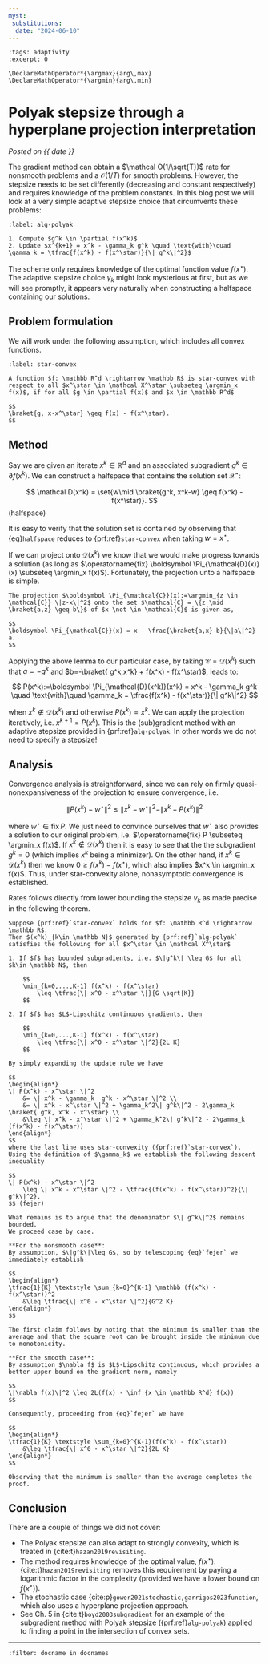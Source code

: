 ```yaml
---
myst:
 substitutions:
  date: "2024-06-10"
---
```

```{post} 2024-06-10
:tags: adaptivity
:excerpt: 0
```

```{math}
\DeclareMathOperator*{\argmax}{arg\,max}
\DeclareMathOperator*{\argmin}{arg\,min}
```

# Polyak stepsize through a hyperplane projection interpretation
_Posted on {{ date }}_

The gradient method can obtain a $\mathcal O(1/\sqrt{T})$ rate for nonsmooth problems
and a $\mathcal O(1/T)$ for smooth problems.
However, the stepsize needs to be set differently (decreasing and constant respectively) and requires knowledge of the problem constants.
In this blog post we will look at a very simple adaptive stepsize choice that circumvents these problems:

```{prf:algorithm} Gradient method with Polyak stepsize
:label: alg-polyak

1. Compute $g^k \in \partial f(x^k)$
2. Update $x^{k+1} = x^k - \gamma_k g^k \quad \text{with}\quad 
\gamma_k = \tfrac{f(x^k) - f(x^\star)}{\| g^k\|^2}$
```

The scheme only requires knowledge of the optimal function value $f(x^\star)$.
The adaptive stepsize choice $\gamma_k$ might look mysterious at first, but as we will see promptly, it appears very naturally when constructing a halfspace containing our solutions.


## Problem formulation 

We will work under the following assumption, 
which includes all convex functions.

```{prf:definition} Star-convex
:label: star-convex

A function $f: \mathbb R^d \rightarrow \mathbb R$ is star-convex with respect to all $x^\star \in \mathcal X^\star \subseteq \argmin_x f(x)$, if for all $g \in \partial f(x)$ and $x \in \mathbb R^d$

$$
\braket{g, x-x^\star} \geq f(x) - f(x^\star).
$$
```


## Method

Say we are given an iterate $x^k \in \mathbb R^d$ and an associated subgradient $g^k \in \partial f(x^k)$. 
We can construct a halfspace that contains the solution set $\mathcal X^\star$:

$$
\mathcal D(x^k) = \set{w\mid \braket{g^k, x^k-w} \geq f(x^k) - f(x^\star)}.
$$ (halfspace)

It is easy to verify that the solution set is contained by observing that {eq}`halfspace` reduces to {prf:ref}`star-convex` when taking $w=x^\star$.

If we can project onto $\mathcal D(x^k)$ we know that we would make progress towards a solution (as long as $\operatorname{fix} \boldsymbol \Pi_{\mathcal{D}(x)}(x) \subseteq \argmin_x f(x)$).
Fortunately, the projection unto a halfspace is simple.

```{prf:lemma}
The projection $\boldsymbol \Pi_{\mathcal{C}}(x):=\argmin_{z \in \mathcal{C}} \|z-x\|^2$ onto the set $\mathcal{C} = \{z \mid \braket{a,z} \geq b\}$ of $x \not \in \mathcal{C}$ is given as,

$$
\boldsymbol \Pi_{\mathcal{C}}(x) = x - \frac{\braket{a,x}-b}{\|a\|^2} a.
$$
```

Applying the above lemma to our particular case, by taking $\mathcal C= \mathcal D(x^k)$ such that $a=- g^k$ and $b=-\braket{ g^k,x^k} + f(x^k) - f(x^\star)$, leads to:

$$
P(x^k):=\boldsymbol \Pi_{\mathcal{D}(x^k)}(x^k) = x^k - \gamma_k g^k \quad \text{with}\quad 
\gamma_k = \tfrac{f(x^k) - f(x^\star)}{\| g^k\|^2}
$$

when $x^k \notin \mathcal D(x^k)$ and otherwise $P(x^k)=x^k$.
We can apply the projection iteratively, i.e. $x^{k+1}=P(x^k)$.
This is the (sub)gradient method with an adaptive stepsize provided in {prf:ref}`alg-polyak`. 
In other words we do not need to specify a stepsize!


## Analysis

Convergence analysis is straightforward, since we can rely on firmly quasi-nonexpansiveness of the projection to ensure convergence, i.e. 

$$
\|P(x^k) - w^\star\|^2 \leq \|x^k - w^\star\|^2 - \|x^k - P(x^k)\|^2
$$

where $w^\star\in \operatorname{fix} P$.
We just need to convince ourselves that $w^\star$ also provides a solution to our original problem, i.e. $\operatorname{fix} P \subseteq \argmin_x f(x)$.
If $x^k \notin \mathcal D(x^k)$ then it is easy to see that the the subgradient $g^k=0$ (which implies $x^k$ being a minimizer).
On the other hand, if $x^k \in \mathcal D(x^k)$ then we know $0 \geq f(x^k) - f(x^\star)$, which also implies $x^k \in \argmin_x f(x)$.
Thus, under star-convexity alone, nonasymptotic convergence is established.

Rates follows directly from lower bounding the stepsize $\gamma_k$ as made precise in the following theorem.

```{prf:theorem}
Suppose {prf:ref}`star-convex` holds for $f: \mathbb R^d \rightarrow \mathbb R$.
Then $(x^k)_{k\in \mathbb N}$ generated by {prf:ref}`alg-polyak` satisfies the following for all $x^\star \in \mathcal X^\star$

1. If $f$ has bounded subgradients, i.e. $\|g^k\| \leq G$ for all $k\in \mathbb N$, then

    $$
    \min_{k=0,...,K-1} f(x^k) - f(x^\star)
        \leq \tfrac{\| x^0 - x^\star \|}{G \sqrt{K}}
    $$

2. If $f$ has $L$-Lipschitz continuous gradients, then

    $$
    \min_{k=0,...,K-1} f(x^k) - f(x^\star)
        \leq \tfrac{\| x^0 - x^\star \|^2}{2L K}
    $$
```

```{prf:proof}
By simply expanding the update rule we have

$$
\begin{align*}
\| P(x^k) - x^\star \|^2
    &= \| x^k - \gamma_k  g^k - x^\star \|^2 \\
    &= \| x^k - x^\star \|^2 + \gamma_k^2\| g^k\|^2 - 2\gamma_k \braket{ g^k, x^k - x^\star} \\
    &\leq \| x^k - x^\star \|^2 + \gamma_k^2\| g^k\|^2 - 2\gamma_k (f(x^k) - f(x^\star))
\end{align*}
$$
where the last line uses star-convexity ({prf:ref}`star-convex`).
Using the definition of $\gamma_k$ we establish the following descent inequality

$$
\| P(x^k) - x^\star \|^2
    \leq \| x^k - x^\star \|^2 - \tfrac{(f(x^k) - f(x^\star))^2}{\| g^k\|^2}.
$$ (fejer)

What remains is to argue that the denominator $\| g^k\|^2$ remains bounded. 
We proceed case by case.

**For the nonsmooth case**: 
By assumption, $\|g^k\|\leq G$, so by telescoping {eq}`fejer` we immediately establish

$$
\begin{align*}
\tfrac{1}{K} \textstyle \sum_{k=0}^{K-1} \mathbb (f(x^k) - f(x^\star))^2
    &\leq \tfrac{\| x^0 - x^\star \|^2}{G^2 K}
\end{align*}
$$

The first claim follows by noting that the minimum is smaller than the average and that the square root can be brought inside the minimum due to monotonicity.

**For the smooth case**:
By assumption $\nabla f$ is $L$-Lipschitz continuous, which provides a better upper bound on the gradient norm, namely

$$
\|\nabla f(x)\|^2 \leq 2L(f(x) - \inf_{x \in \mathbb R^d} f(x))
$$

Consequently, proceeding from {eq}`fejer` we have

$$
\begin{align*}
\tfrac{1}{K} \textstyle \sum_{k=0}^{K-1}(f(x^k) - f(x^\star))
    &\leq \tfrac{\| x^0 - x^\star \|^2}{2L K}
\end{align*}
$$

Observing that the minimum is smaller than the average completes the proof.
```

## Conclusion

There are a couple of things we did not cover:

- The Polyak stepsize can also adapt to strongly convexity, which is treated in {cite:t}`hazan2019revisiting`.
- The method requires knowledge of the optimal value, $f(x^\star)$. {cite:t}`hazan2019revisiting` removes this requirement by paying a logarithmic factor in the complexity (provided we have a lower bound on $f(x^\star)$).
- The stochastic case {cite:p}`gower2021stochastic,garrigos2023function`, which also uses a hyperplane projection approach.
- See Ch. 5 in {cite:t}`boyd2003subgradient` for an example of the subgradient method with Polyak stepsize ({prf:ref}`alg-polyak`) applied to finding a point in the intersection of convex sets.

<!-- p. 142 of Polyak's original book simply states the stepsize, Ch. 4.1 of Boyd's book motived the stepsize intuitively through analysis  -->

---
```{bibliography}
:filter: docname in docnames
```

